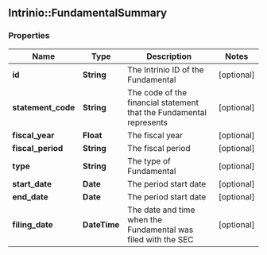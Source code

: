 ## Intrinio::FundamentalSummary

### Properties
Name | Type | Description | Notes
------------ | ------------- | ------------- | -------------
**id** | **String** | The Intrinio ID of the Fundamental | [optional] 
**statement_code** | **String** | The code of the financial statement that the Fundamental represents | [optional] 
**fiscal_year** | **Float** | The fiscal year | [optional] 
**fiscal_period** | **String** | The fiscal period | [optional] 
**type** | **String** | The type of Fundamental | [optional] 
**start_date** | **Date** | The period start date | [optional] 
**end_date** | **Date** | The period start date | [optional] 
**filing_date** | **DateTime** | The date and time when the Fundamental was filed with the SEC | [optional] 


